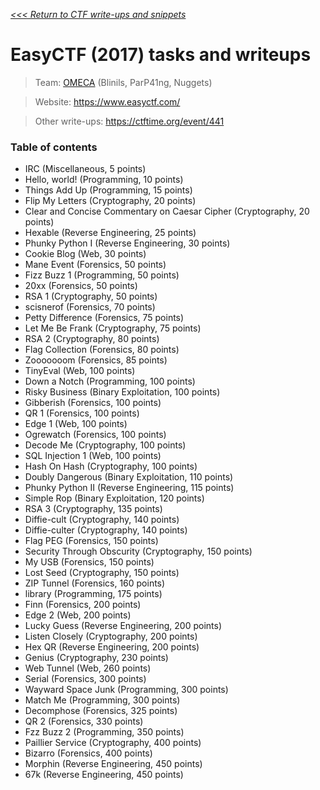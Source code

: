 _[<<< Return to CTF write-ups and snippets](https://github.com/nbrisset/CTF/CTF-Jeopardy)_

# EasyCTF (2017) tasks and writeups

> Team: [OMECA](https://www.easyctf.com/teams/profile/516) (Blinils, ParP41ng, Nuggets)

> Website: https://www.easyctf.com/

> Other write-ups: https://ctftime.org/event/441

### Table of contents

* IRC (Miscellaneous, 5 points)
* Hello, world! (Programming, 10 points)
* Things Add Up (Programming, 15 points)
* Flip My Letters (Cryptography, 20 points)
* Clear and Concise Commentary on Caesar Cipher (Cryptography, 20 points)
* Hexable (Reverse Engineering, 25 points)
* Phunky Python I (Reverse Engineering, 30 points)
* Cookie Blog (Web, 30 points)
* Mane Event (Forensics, 50 points)
* Fizz Buzz 1 (Programming, 50 points)
* 20xx (Forensics, 50 points)
* RSA 1 (Cryptography, 50 points)
* scisnerof (Forensics, 70 points)
* Petty Difference (Forensics, 75 points)
* Let Me Be Frank (Cryptography, 75 points)
* RSA 2 (Cryptography, 80 points)
* Flag Collection (Forensics, 80 points)
* Zooooooom (Forensics, 85 points)
* TinyEval (Web, 100 points)
* Down a Notch (Programming, 100 points)
* Risky Business (Binary Exploitation, 100 points)
* Gibberish (Forensics, 100 points)
* QR 1 (Forensics, 100 points)
* Edge 1 (Web, 100 points)
* Ogrewatch (Forensics, 100 points)
* Decode Me (Cryptography, 100 points)
* SQL Injection 1 (Web, 100 points)
* Hash On Hash (Cryptography, 100 points)
* Doubly Dangerous (Binary Exploitation, 110 points)
* Phunky Python II (Reverse Engineering, 115 points)
* Simple Rop (Binary Exploitation, 120 points)
* RSA 3 (Cryptography, 135 points)
* Diffie-cult (Cryptography, 140 points)
* Diffie-culter (Cryptography, 140 points)
* Flag PEG (Forensics, 150 points)
* Security Through Obscurity (Cryptography, 150 points)
* My USB (Forensics, 150 points)
* Lost Seed (Cryptography, 150 points)
* ZIP Tunnel (Forensics, 160 points)
* library (Programming, 175 points)
* Finn (Forensics, 200 points)
* Edge 2 (Web, 200 points)
* Lucky Guess (Reverse Engineering, 200 points)
* Listen Closely (Cryptography, 200 points)
* Hex QR (Reverse Engineering, 200 points)
* Genius (Cryptography, 230 points)
* Web Tunnel (Web, 260 points)
* Serial (Forensics, 300 points)
* Wayward Space Junk (Programming, 300 points)
* Match Me (Programming, 300 points)
* Decomphose (Forensics, 325 points)
* QR 2 (Forensics, 330 points)
* Fzz Buzz 2 (Programming, 350 points)
* Paillier Service (Cryptography, 400 points)
* Bizarro (Forensics, 400 points)
* Morphin (Reverse Engineering, 450 points)
* 67k (Reverse Engineering, 450 points)
